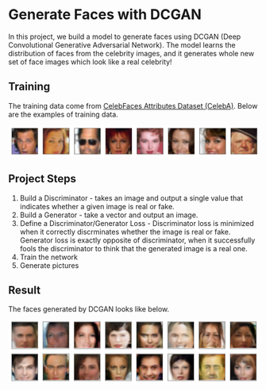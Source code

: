 # Generate Faces with DCGAN
In this project, we build a model to generate faces using DCGAN (Deep Convolutional Generative Adversarial Network). The model learns the distribution of faces from the celebrity images, and it generates whole new set of face images which look like a real celebrity!

## Training
The training data come from [CelebFaces Attributes Dataset (CelebA)](http://mmlab.ie.cuhk.edu.hk/projects/CelebA.html). Below are the examples of training data.

![Training Data](https://github.com/yukiteb/Deep-Learning-Nanodegree/blob/master/GenerateFace/DCGAN_train_data.PNG)

## Project Steps
1. Build a Discriminator - takes an image and output a single value that indicates whether a given image is real or fake.
2. Build a Generator - take a vector and output an image.
3. Define a Discriminator/Generator Loss - Discriminator loss is minimized when it correctly discrminates whether the image is real or fake. Generator loss is exactly opposite of discriminator, when it successfully fools the discriminator to think that the generated image is a real one.
4. Train the network
5. Generate pictures

## Result
The faces generated by DCGAN looks like below.

![Example Result](https://github.com/yukiteb/Deep-Learning-Nanodegree/blob/master/GenerateFace/DCGAN_result.PNG)
